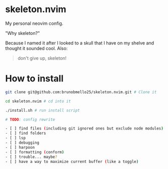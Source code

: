 # skeleton.nvim

My personal neovim config.

"Why skeleton?"

Because I named it after I looked to a skull that I have on my shelve and thought it sounded cool. Also:

> don't give up, skeleton!

# How to install

```bash
git clone git@github.com:brunobmello25/skeleton.nvim.git # Clone it

cd skeleton.nvim # cd into it

./install.sh # run install script

# TODO: config rewrite

- [ ] find files (including git ignored ones but exclude node modules)
- [ ] find folders
- [ ] lsp
- [ ] debugging
- [ ] harpoon
- [ ] formatting (conform)
- [ ] trouble... maybe?
- [ ] have a way to maximize current buffer (like a toggle)
